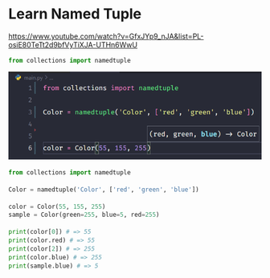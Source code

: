 # Learn Named Tuple

https://www.youtube.com/watch?v=GfxJYp9_nJA&list=PL-osiE80TeTt2d9bfVyTiXJA-UTHn6WwU

```py
from collections import namedtuple
```

![namedtuple intellisense](./assets/namedtupled-intellisense.png)

```py
from collections import namedtuple

Color = namedtuple('Color', ['red', 'green', 'blue'])

color = Color(55, 155, 255)
sample = Color(green=255, blue=5, red=255)

print(color[0]) # => 55
print(color.red) # => 55
print(color[2]) # => 255
print(color.blue) # => 255
print(sample.blue) # => 5
```
